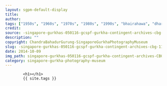 ```yaml
---
layout: sgpm-default-display
title: 
author: 
tags: ["1950s", "1960s", "1970s", "1980s", "1990s", "bhairahawa", "dharan", "gurkhas", "kathmandu", "nepal", "pokhara", "singapore", "singapore gurkha archive", "singapore gurkha old photographs", "singapore gurkha photography museum", "singapore gurkhas"]
credit: 
source: -singapore-gurkhas-050116-gcspf-gurkha-contingent-archives-cbg-11
description: ""
copyright: ChandraBahadurGurung-SingaporeGurkhaPhotographyMuseum
slug: -singapore-gurkhas-050116-gcspf-gurkha-contingent-archives-cbg-11
date: 2014-10-09
img_path: singapore-gurkhas-050116-gcspf-gurkha-contingent-archives-CBG-11.jpg
category: singapore-gurkha-photography-museum
---
```

	 		

	 		<h1></h1>
	 		{{ site.tags }}
	 		
